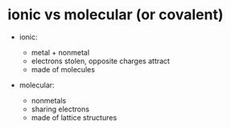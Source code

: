 # ionic vs molecular (or covalent)

* ionic:
  - metal + nonmetal
  - electrons stolen, opposite charges attract
  - made of molecules

* molecular:
  - nonmetals
  - sharing electrons
  - made of lattice structures
